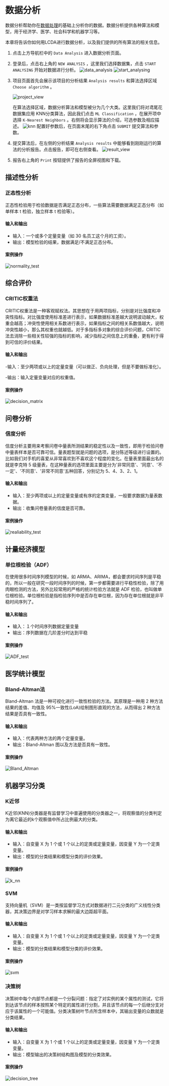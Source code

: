 # 数据分析

数据分析帮助你在[数据处理](./data-processing.md)的基础上分析你的数据。数据分析提供各种算法和模型，用于经济学、医学、社会科学和机器学习等。

本章将告诉你如何用LCDA进行数据分析，以及我们提供的所有算法的相关信息。

1. 点击上方导航栏中的 `Data Analysis` 进入数据分析页面。

2. 登录后，点击右上角的 `NEW ANALYSIS` ，这里我们选择数据集，点击 `START ANALYSING` 开始对数据进行分析。
![data_analysis](/images/data-analysis/data_analysis.png)
![start_analysing](/images/data-analysis/start_analysing.png)

3. 项目页面首先会展示该项目的分析结果 `Analysis results` 和算法选择区域 `Choose algorithm` 。

   ![project_view](/images/data-analysis/project_view.png)

   在算法选择区域，数据分析算法和模型被分为几个大类。这里我们将对鸢尾花数据集应用 KNN分类算法，因此我们点击 `ML Classification` ，在展开项中选择 `K-Nearest Neighbors` 。右侧将会显示算法的介绍，可选参数及相应描述。
   ![knn](/images/data-analysis/knn.png)
   配置好参数后，在页面末尾的右下角点击 `SUBMIT` 提交算法和参数。

4. 提交算法后，在左侧的分析结果 `Analysis results` 中能够看到刚刚运行的算法的分析报告。点击报告，即可在右侧查看。
   ![result_view](/images/data-analysis/result_view.png)

5. 报告右上角的 `Print` 按钮提供了报告的全屏视图和下载。

   

## 描述性分析

### 正态性分析

正态性检验用于检验数据是否满足正态分布，一些算法需要数据满足正态分布（如单样本 t 检验，独立样本 t 检验等）。

#### 输入和输出

- 输入：一个或多个定量变量（如 30 名员工这个月的工资）。
- 输出：模型检验的结果，数据满足/不满足正态分布。

#### 案例操作

   ![normality_test](/images/data-analysis/normality_test.png)


## 综合评价

### CRITIC权重法

CRITIC权重法是一种客观赋权法。其思想在于用两项指标，分别是对比强度和冲突性指标。对比强度使用标准差进行表示，如果数据标准差越大说明波动越大，权重会越高；冲突性使用相关系数进行表示，如果指标之间的相关系数值越大，说明冲突性越小，那么其权重也就越低。对于多指标多对象的综合评价问题，CRITIC法去消除一些相关性较强的指标的影响，减少指标之间信息上的重叠，更有利于得到可信的评价结果。

#### 输入和输出
-输入：至少两项或以上的定量变量（可以做正、负向处理，但是不要做标准化）。

-输出：输入定量变量对应的权重值。

#### 案例操作

   ![decision_matrix](/images/data-analysis/decision_matrix.png)


## 问卷分析

### 信度分析

信度分析主要用来考察问卷中量表所测结果的稳定性以及一致性，即用于检验问卷中量表样本是否可靠可信。量表题型就是问题的选项，是分陈述等级进行设置的。比如我们对手机的喜爱从非常喜欢到不喜欢这个程度的变化。在量表里面最出名的就是李克特 5 级量表，在这种量表的选项里面主要是分为'非常同意'、'同意'、'不一定'、'不同意'、'非常不同意'五种回答，分别记为 5、4、3、2、1。

#### 输入和输出

- 输入：至少两项或以上的定量变量或有序的定类变量，一般要求数据为量表数据。
- 输出：收集问卷量表的信度是否可靠。

#### 案例操作

   ![realiability_test](/images/data-analysis/realiability_test.png)

## 计量经济模型

### 单位根检验（ADF）

在使用很多时间序列模型的时候，如 ARMA、ARIMA，都会要求时间序列是平稳的，所以一般在研究一段时间序列的时候，第一步都需要进行平稳性检验，除了用肉眼检测的方法，另外比较常用的严格的统计检验方法就是 ADF 检验，也叫做单位根检验。单位根检验是指检验序列中是否存在单位根，因为存在单位根就是非平稳时间序列了。

#### 输入和输出

- 输入：１个时间序列数据定量变量
- 输出：序列数据在几阶差分时达到平稳

#### 案例操作

   ![ADF_test](/images/data-analysis/ADF_test.png)

## 医学统计模型

### Bland-Altman法

Bland-Altman 法是一种可视化进行一致性检验的方法。其原理是一种用 2 种方法结果的差值、均值及 95%一致性(LoA)绘制图形直观的方法，从而得出 2 种方法结果是否具有一致性。

#### 输入和输出

- 输入：代表两种方法的两个定量变量。
- 输出：Bland-Altman 图以及方法是否具有一致性。


#### 案例操作

   ![Bland_Altman](/images/data-analysis/Bland_Altman.png)

## 机器学习分类

### K近邻

K近邻(KNN)分类器是有监督学习中普遍使用的分类器之一，将观察值的分类判定为离它最近的k个观察值中所占比例最大的分类。

#### 输入和输出

- 输入：自变量 X 为 1 个或 1 个以上的定类或定量变量，因变量 Y 为一个定类变量。
- 输出：模型的分类结果和模型分类的评价效果。

#### 案例操作

   ![k_nn](/images/data-analysis/k_nn.png)

### SVM

支持向量机（SVM）是一类按监督学习方式对数据进行二元分类的广义线性分类器，其决策边界是对学习样本求解的最大边距超平面。

#### 输入和输出

- 输入：自变量 X 为 1 个或 1 个以上的定类或定量变量，因变量 Y 为一个定类变量。
- 输出：模型的分类结果和模型分类的评价效果。

#### 案例操作

   ![svm](/images/data-analysis/svm.png)

### 决策树

决策树中每个内部节点都是一个分裂问题：指定了对实例的某个属性的测试，它将到达该节点的样本按照某个特定的属性进行分割，并且该节点的每一个后继分支对应于该属性的一个可能值。分类决策树叶节点所含样本中，其输出变量的众数就是分类结果。

#### 输入和输出

- 输入：自变量 X 为 1 个或 1 个以上的定类或定量变量，因变量 Y 为一个定类变量。
- 输出：模型输出的决策树结构图及模型的分类效果。

#### 案例操作

   ![decision_tree](/images/data-analysis/decision_tree.png)